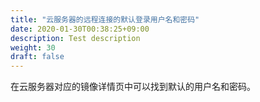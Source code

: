 ```yaml
---
title: "云服务器的远程连接的默认登录用户名和密码"
date: 2020-01-30T00:38:25+09:00
description: Test description
weight: 30
draft: false
---
```


在云服务器对应的镜像详情页中可以找到默认的用户名和密码。